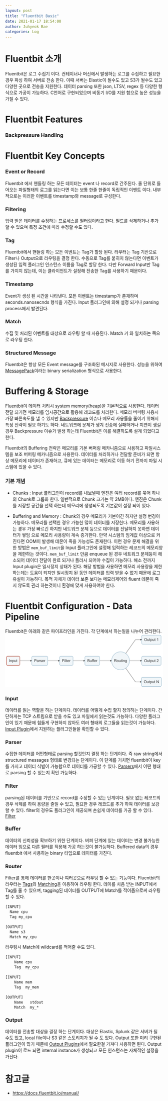 ```yaml
---
layout: post
title: "Fluentbit Basic"
date: 2021-01-17 18:54:00
author: Juhyeok Bae
categories: Log
---
```

# Fluentbit 소개

Fluentbit은 로그 수집기 이다. 컨테이너나 머신에서 발생하는 로그를 수집하고 필요한경우 파싱 하여 서버로 전송 한다. 이때 서버는 Elastic이 될수도 있고 S3가 될수도 있고 다양한 곳으로 전송을 지원한다. 데이터 parsing 또한 json, LTSV, regex 등 다양한 형식으로 가공이 가능하다. C언어로 구현되었으며 비동기 I/O를 지원 함으로 높은 성능을 가질 수 있다.

# Fluentbit Features
### Backpressure Handling

# Fluentbit Key Concepts
### Event or Record
Fluentbit 에서 핸들링 하는 모든 데이터는 event 나 record로 간주된다. 줄 단위로 들어오는 파일형태의 로그를 읽는다면 이는 보통 한줄 한줄이 독립적인 이벤트 이다. 내부적으로는 이러한 이벤트를 timestamp와 message로 구성한다.

### Filtering
입력 받은 데이터를 수정하는 프로세스를 필터링이라고 한다. 필드를 삭제하거나 추가 할 수 있으며 특정 조건에 따라 수정할 수도 있다.

### Tag
Fluentbit에서 핸들링 하는 모든 이벤트는 Tag가 할당 된다. 라우터는 Tag 기반으로 Filter나 Output으로 라우팅을 결정 한다. 수동으로 Tag를 붙히지 않는다면 이벤트가 생성된 입력 플러그인 인스턴스 이름을 Tag로 할당 한다. 다만 Forward Input만 Tag를 가지지 않는데, 이는 클라이언트가 설정해 전송한 Tag를 사용하기 때문이다.

### Timestamp
Event가 생성 된 시간을 나타낸다. 모든 이벤트는 timestamp가 존재하며 seconds.nanosecnds 형식을 가진다. Input 플러그인에 의해 설정 되거나 parsing process에서 발견된다.

### Match
수집 및 처리된 이벤트를 대상으로 라우팅 할 때 사용된다. Match 키 와 일치하는 쪽으로 라우팅 한다.

### Structured Message
Fluentbit은 항상 모든 Event message를 구조화된 메시지로 사용한다. 성능을 위하여 [MessagePack](https://msgpack.org/)이라는 binary serialization 형식으로 사용한다.

# Buffering & Storage
Fluentbit이 데이터 처리시 system memory(heap)을 기본적으로 사용한다. 데이터 전달 되기전 메모리를 임시공간으로 활용해 레코드를 처리한다. 메모리 버퍼링 사용시 가장 빠른속도를 낼 수 있지만 [Backpressure](https://docs.fluentbit.io/manual/administration/backpressure) 이슈나 메모리 사용률을 줄이기 위해서 특정 전략이 필요 하기도 하다. 네트워크에 문제가 생겨 전송에 실패하거나 지연이 생길 경우 Backpressure 이슈가 발생 하는데 Fluentbit은 이를 해결하도록 설계 되었다고 한다.  

Fluentbit의 Buffering 전략은 메모리를 기본 버퍼링 메카니즘으로 사용하고 파일시스템을 보조 버퍼링 메카니즘으로 사용한다. 데이터를 처리하거나 전달할 준비가 되면 항상 메모리에 데이터가 존재하고, 큐에 있는 데이터는 메모리로 이동 하기 전까지 파일 시스템에 있을 수 있다.

### 기본 개념
- Chunks : Input 플러그인이 record를 내보낼때 엔진은 여러 record를 묶어 하나의
Chunk로 그룹화 한다. 일반적으로 Chunk 크기는 약 2MB이다. 엔진은 Chunk를 저장할 공간을 선택 하는데 메모리에 생성되도록 기본값이 설정 되어 있다.

- Buffering and Memory : Chunk의 경우 메모리가 기본이긴 하지만 설정 변경이 가능하다. 메모리를 선택한 경우 가능한 많이 데이터를 저장한다. 메모리를 사용하는 경우 가장 빠르긴 하지만 네트워크 문제 등으로 데이터를 전달하지 못하면 데이터가 쌓임 으로 메모리 사용량이 계속 증가한다. 만약 시스템의 임계값 이상으로 커진다면 OOM이 발생해 데몬이 죽을 가능성도 존재한다. 이런 경우 문제 해결을 위한 방법은 `mem_buf_limit`을 Input 플러그인에 설정해 입력하는 레코드의 메모리양을 제한하는 것이다. `mem_buf_limit` 만큼 enqueue 된 경우 네트워크 문제등이 해소되어 데이터 전달이 완료 되거나 플러시 되어야 수집이 가능하다. 해소 전까지 Input plugin은 일시정지 상태가 된다.
해당 방법을 사용하면 메모리 사용량을 제한 하는데는 도움이 되지만 일시정지 된 동안 데이터를 입력 받을 수 없기 때문에 로그 유실이 가능하다. 목적 자체가 데이터 보존 보다는 메모리제어와 fluent 데몬이 죽지 않도록 관리 하는것이니 환경에 맞게 사용하여야 한다.


# Fluentbit Configuration - Data Pipeline
Fluentbit은 아래와 같은 파이프라인을 가진다. 각 단계에서 하는일을 나누어 관리한다.
![pipeline](/assets/img/fluentbit-pipeline.png)

### Input
데이터를 읽는 역할을 하는 단계이다. 데이터를 어떻게  수집 할지 정의하는 단계이다. 간단하게는 TCP 스트림으로 받을 수도 있고 파일에서 읽는것도 가능하다. 다양한 플러그인이 있기 때문에 힘들게 구현하지 않아도 여러 형태의 로그들을 읽는것이 가능하다. [Input Plugin](https://docs.fluentbit.io/manual/pipeline/inputs)에서 지원하는 플러그인들을 확인할 수 있다.

### Parser
수집한 데이터를 어떤형태로 parsing 할것인지 결정 하는 단계이다. 즉 raw string에서 structured messages 형태로 변경되는 단계이다. 이 단계를 거치면 fluentbit이 key를 가지고 데이터 식별이 가능함으로 데이터를 가공할 수 있다. [Parsers](https://docs.fluentbit.io/manual/pipeline/parsers)에서 어떤 형태로 parsing 할 수 있는지 확인 가능하다.

### Filter
parsing된 데이터를 기반으로 record를 수정할 수 있는 단계이다. 필요 없는 레코드의 경우 삭제를 하여 용량을 줄일 수 있고, 필요한 경우 레코드를 추가 하여 데이터를 보강할 수 있다. filter의 경우도 플러그인이 제공되며 손쉽게 데이터를 가공 할 수 있다. [Filter](https://docs.fluentbit.io/manual/pipeline/filters)

### Buffer
데이터의 신뢰성을 확보하기 위한 단계이다. 버퍼 단계에 있는 데이터는 변경 불가능한 데이터 임으로 다른 필터를 적용해 가공 하는것이 불가능하다. Buffered data의 경우 fluentbit 에서 사용하는 binary 타입으로 데이터를 가진다.

### Router
Filter를 통해 데이터를 한곳이나 여러곳으로 라우팅 할 수 있는 기능이다. Fluentbit의 라우터는 [Tags](https://docs.fluentbit.io/manual/concepts/key-concepts)와 [Matching](https://docs.fluentbit.io/manual/concepts/key-concepts)을 이용하여 라우팅 한다. 데이를 처음 받는 INPUT에서 Tag를 줄 수 있으며, tagging된 데이터를 OUTPUT에 Match를 적어줌으로써 라우팅 할 수 있다.
```
[INPUT]
  Name cpu
  Tag my_cpu

[OUTPUT]
  Name s3
  Match my_cpu
```

라우팅시 Match에 wildcard를 적어줄 수도 있다.
```
[INPUT]
    Name cpu
    Tag  my_cpu

[INPUT]
    Name mem
    Tag  my_mem

[OUTPUT]
    Name   stdout
    Match  my_*
```

### Output
데이터를 전송할 대상을 결정 하는 단계이다. 대상은 Elastic, Splunk 같은 서버가 될 수도 있고, local file이나 S3 같은 스토리지가 될 수 도 있다. Output 또한 미리 구현된 플러그인이 많기 때문에 [Output Plugins](https://docs.fluentbit.io/manual/pipeline/outputs)에서 필요한걸 가져다 사용하면 된다. Output plugin이 로드 되면 internal instance가 생성되고 모든 인스턴스는 자체적인 설정을 가진다.

# 참고글
- https://docs.fluentbit.io/manual/
